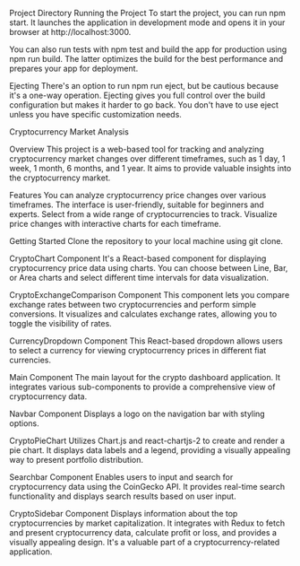 Project Directory
Running the Project
To start the project, you can run npm start. It launches the application in development mode and opens it in your browser at http://localhost:3000.

You can also run tests with npm test and build the app for production using npm run build. The latter optimizes the build for the best performance and prepares your app for deployment.

Ejecting
There's an option to run npm run eject, but be cautious because it's a one-way operation. Ejecting gives you full control over the build configuration but makes it harder to go back. You don't have to use eject unless you have specific customization needs.

Cryptocurrency Market Analysis

Overview
This project is a web-based tool for tracking and analyzing cryptocurrency market changes over different timeframes, such as 1 day, 1 week, 1 month, 6 months, and 1 year. It aims to provide valuable insights into the cryptocurrency market.

Features
You can analyze cryptocurrency price changes over various timeframes.
The interface is user-friendly, suitable for beginners and experts.
Select from a wide range of cryptocurrencies to track.
Visualize price changes with interactive charts for each timeframe.

Getting Started
Clone the repository to your local machine using git clone.

CryptoChart Component
It's a React-based component for displaying cryptocurrency price data using charts. You can choose between Line, Bar, or Area charts and select different time intervals for data visualization.

CryptoExchangeComparison Component
This component lets you compare exchange rates between two cryptocurrencies and perform simple conversions. It visualizes and calculates exchange rates, allowing you to toggle the visibility of rates.

CurrencyDropdown Component
This React-based dropdown allows users to select a currency for viewing cryptocurrency prices in different fiat currencies.

Main Component
The main layout for the crypto dashboard application. It integrates various sub-components to provide a comprehensive view of cryptocurrency data.

Navbar Component
Displays a logo on the navigation bar with styling options.

CryptoPieChart
Utilizes Chart.js and react-chartjs-2 to create and render a pie chart. It displays data labels and a legend, providing a visually appealing way to present portfolio distribution.

Searchbar Component
Enables users to input and search for cryptocurrency data using the CoinGecko API. It provides real-time search functionality and displays search results based on user input.

CryptoSidebar Component
Displays information about the top cryptocurrencies by market capitalization. It integrates with Redux to fetch and present cryptocurrency data, calculate profit or loss, and provides a visually appealing design. It's a valuable part of a cryptocurrency-related application.